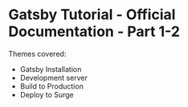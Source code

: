 # Gatsby Tutorial - Official Documentation - Part 1-2

Themes covered:

- Gatsby Installation
- Development server
- Build to Production
- Deploy to Surge